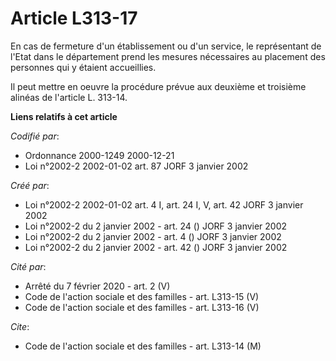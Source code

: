 # Article L313-17

En cas de fermeture d'un établissement ou d'un service, le représentant de l'Etat dans le département prend les mesures
nécessaires au placement des personnes qui y étaient accueillies.

Il peut mettre en oeuvre la procédure prévue aux deuxième et troisième alinéas de l'article L. 313-14.

**Liens relatifs à cet article**

_Codifié par_:

  - Ordonnance 2000-1249 2000-12-21
  - Loi n°2002-2 2002-01-02 art. 87 JORF 3 janvier 2002

_Créé par_:

  - Loi n°2002-2 2002-01-02 art. 4 I, art. 24 I, V, art. 42 JORF 3 janvier 2002
  - Loi n°2002-2 du 2 janvier 2002 - art. 24 () JORF 3 janvier 2002
  - Loi n°2002-2 du 2 janvier 2002 - art. 4 () JORF 3 janvier 2002
  - Loi n°2002-2 du 2 janvier 2002 - art. 42 () JORF 3 janvier 2002

_Cité par_:

  - Arrêté du 7 février 2020 - art. 2 (V)
  - Code de l'action sociale et des familles - art. L313-15 (V)
  - Code de l'action sociale et des familles - art. L313-16 (V)

_Cite_:

  - Code de l'action sociale et des familles - art. L313-14 (M)
